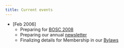 ```yaml
---
title: Current events
---
```


-   \[Feb 2006\]
    -   Preparing for [BOSC 2008](BOSC_2008 "wikilink")
    -   Preparing our annual [newsletter](Newsletters "wikilink")
    -   Finalizing details for Membership in our
        [Bylaws](Bylaws "wikilink")

